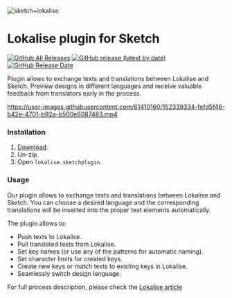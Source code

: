 ![sketch+lokalise](https://user-images.githubusercontent.com/61410160/152339481-28f6bb66-0b3c-4218-817a-ba3a755cb652.png)
# Lokalise plugin for Sketch

[![GitHub All Releases](https://img.shields.io/github/downloads/lokalise/lokalise-sketchplugin/total?cacheSeconds=1800)](https://github.com/lokalise/lokalise-sketchplugin/releases)
[![GitHub release (latest by date)](https://img.shields.io/github/v/release/lokalise/lokalise-sketchplugin?cacheSeconds=5000)](https://github.com/lokalise/lokalise-sketchplugin/releases/latest)
[![GitHub Release Date](https://img.shields.io/github/release-date/lokalise/lokalise-sketchplugin?cacheSeconds=1800)](https://github.com/lokalise/lokalise-sketchplugin/releases/latest)

Plugin allows to exchange texts and translations between Lokalise and Sketch. Preview designs in different languages and receive valuable feedback from translators early in the process.



https://user-images.githubusercontent.com/61410160/152339334-fefd5f46-b42e-4701-b92a-b500e6087483.mp4




### Installation

1. [Download](https://github.com/lokalise/lokalise-sketchplugin/releases/download/v1.5.0/lokalise-sketch.sketchplugin-1.5.0.zip).
2. Un-zip.
3. Open `lokalise.sketchplugin`.


### Usage
Our plugin allows to exchange texts and translations between Lokalise and Sketch. You can choose a desired language and the corresponding translations will be inserted into the proper text elements automatically.

The plugin allows to:

- Push texts to Lokalise.
- Pull translated texts from Lokalise.
- Set key names (or use any of the patterns for automatic naming).
- Set character limits for created keys.
- Create new keys or match texts to existing keys in Lokalise.
- Seamlessly switch design language.

For full process description, please check the [Lokalise article](https://docs.lokalise.com/en/articles/4669773-sketch)
